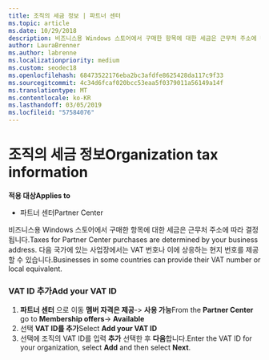 ```yaml
---
title: 조직의 세금 정보 | 파트너 센터
ms.topic: article
ms.date: 10/29/2018
description: 비즈니스용 Windows 스토어에서 구매한 항목에 대한 세금은 근무처 주소에 따라 결정됩니다. 다음 국가에 있는 사업장에서는 VAT 번호나 이에 상응하는 현지 번호를 제공할 수 있습니다.
author: LauraBrenner
ms.author: labrenne
ms.localizationpriority: medium
ms.custom: seodec18
ms.openlocfilehash: 68473522176eba2bc3afdfe8625428da117c9f33
ms.sourcegitcommit: 4c34d6fcaf020bcc53eaa5f0379011a56149a14f
ms.translationtype: MT
ms.contentlocale: ko-KR
ms.lasthandoff: 03/05/2019
ms.locfileid: "57584076"
---
```

# <a name="organization-tax-information"></a><span data-ttu-id="23351-104">조직의 세금 정보</span><span class="sxs-lookup"><span data-stu-id="23351-104">Organization tax information</span></span>

<span data-ttu-id="23351-105">**적용 대상**</span><span class="sxs-lookup"><span data-stu-id="23351-105">**Applies to**</span></span>

-  <span data-ttu-id="23351-106">파트너 센터</span><span class="sxs-lookup"><span data-stu-id="23351-106">Partner Center</span></span>

<span data-ttu-id="23351-107">비즈니스용 Windows 스토어에서 구매한 항목에 대한 세금은 근무처 주소에 따라 결정됩니다.</span><span class="sxs-lookup"><span data-stu-id="23351-107">Taxes for Partner Center purchases are determined by your business address.</span></span> <span data-ttu-id="23351-108">다음 국가에 있는 사업장에서는 VAT 번호나 이에 상응하는 현지 번호를 제공할 수 있습니다.</span><span class="sxs-lookup"><span data-stu-id="23351-108">Businesses in some countries can provide their VAT number or local equivalent.</span></span>

### <a name="add-your-vat-id"></a><span data-ttu-id="23351-109">VAT ID 추가</span><span class="sxs-lookup"><span data-stu-id="23351-109">Add your VAT ID</span></span>

1.  <span data-ttu-id="23351-110">**파트너 센터** 으로 이동 **멤버 자격은 제공**-> **사용 가능**</span><span class="sxs-lookup"><span data-stu-id="23351-110">From the **Partner Center** go to **Membership offers**-> **Available**</span></span>
2.  <span data-ttu-id="23351-111">선택 **VAT ID를 추가**</span><span class="sxs-lookup"><span data-stu-id="23351-111">Select **Add your VAT ID**</span></span>
3.  <span data-ttu-id="23351-112">선택에 조직의 VAT ID를 입력 **추가** 선택한 후 **다음**합니다.</span><span class="sxs-lookup"><span data-stu-id="23351-112">Enter the VAT ID for your organization, select **Add** and then select **Next**.</span></span>





 




